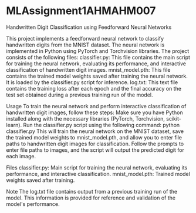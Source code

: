 ﻿# MLAssignment1AHMAHM007

Handwritten Digit Classification using Feedforward Neural Networks


This project implements a feedforward neural network to classify handwritten digits from the MNIST dataset. 
The neural network is implemented in Python using PyTorch and Torchvision libraries. 
The project consists of the following files:
classifier.py: This file contains the main script for training the neural network, evaluating its performance, and interactive classification of handwritten digit images.
mnist_model.pth: This file contains the trained model weights saved after training the neural network. It is loaded by the classifier.py script for inference.
log.txt: This text file contains the training loss after each epoch and the final accuracy on the test set obtained during a previous training run of the model.


Usage
To train the neural network and perform interactive classification of handwritten digit images, follow these steps:
Make sure you have Python installed along with the necessary libraries (PyTorch, Torchvision, scikit-learn).
Run the classifier.py script using the following command:
python classifier.py
This will train the neural network on the MNIST dataset, save the trained model weights to mnist_model.pth, and allow you to enter file paths to handwritten digit images for classification.
Follow the prompts to enter file paths to images, and the script will output the predicted digit for each image.


Files
classifier.py: Main script for training the neural network, evaluating its performance, and interactive classification.
mnist_model.pth: Trained model weights saved after training.

Note
The log.txt file contains output from a previous training run of the model. This information is provided for reference and validation of the model's performance.
